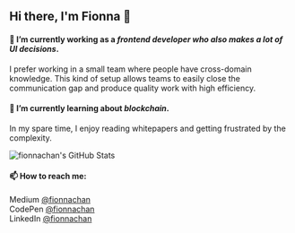 ## Hi there, I'm Fionna 👋

<!--
**fionnachan/fionnachan** is a ✨ _special_ ✨ repository because its `README.md` (this file) appears on your GitHub profile.

Here are some ideas to get you started:

- 🔭 I’m currently working on ...
- 🌱 I’m currently learning ...
- 👯 I’m looking to collaborate on ...
- 🤔 I’m looking for help with ...
- 💬 Ask me about ...
- 😄 Pronouns: ...
- ⚡ Fun fact: ...
-->

#### 🔭 I’m currently working as a _frontend developer who also makes a lot of UI decisions_.<br>
I prefer working in a small team where people have cross-domain knowledge. This kind of setup allows teams to easily close the communication gap and produce quality work with high efficiency.

#### 🌱 I’m currently learning about _blockchain_.<br>
In my spare time, I enjoy reading whitepapers and getting frustrated by the complexity.

![fionnachan's GitHub Stats](https://github-readme-stats.codestackr.vercel.app/api?username=fionnachan&show_icons=true&hide_border=true&count_private=true)

#### 📫 How to reach me:
Medium [@fionnachan](https://medium.com/@fionnachan)<br>
CodePen [@fionnachan](https://codepen.io/fionnachan/)<br>
LinkedIn [@fionnachan](https://www.linkedin.com/in/fionnachan/)
